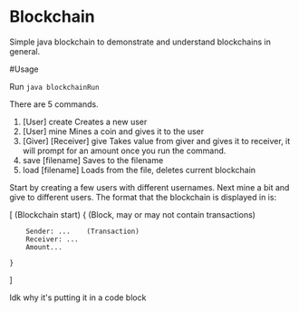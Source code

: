 # Blockchain

Simple java blockchain to demonstrate and understand blockchains in general.



#Usage

Run `java blockchainRun`

There are 5 commands.

1. [User] create
    Creates a new user
2. [User] mine
    Mines a coin and gives it to the user
3. [Giver] [Receiver] give
    Takes value from giver and gives it to receiver, it will prompt for an amount once you run the command.
4. save [filename]
    Saves to the filename
5. load [filename]
    Loads from the file, deletes current blockchain

Start by creating a few users with different usernames. Next mine a bit and give to different users. The format that the blockchain is displayed in is:

[ (Blockchain start)
    { (Block, may or may not contain transactions)

        Sender: ...    (Transaction)
        Receiver: ...
        Amount...

    }
]

Idk why it's putting it in a code block
